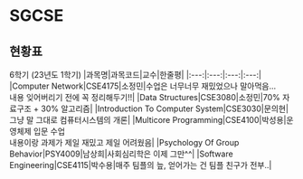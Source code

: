 # SGCSE

## 현황표

6학기 (23년도 1학기)
|과목명|과목코드|교수|한줄평|
|:---:|:---:|:---:|:---:|
|Computer Network|CSE4175|소정민|수업은 너무너무 재밌었으나 말아먹음...<br>내용 잊어버리기 전에 꼭 정리해두기!!|
|Data Structures|CSE3080|소정민|70% 자료구조 + 30% 알고리즘|
|Introduction To Computer System|CSE3030|문의현|그냥 말 그대로 컴퓨터시스템의 개론|
|Multicore Programming|CSE4100|박성용|운영체제 입문 수업<br>내용이랑 과제가 제일 재밌고 제일 어려웠음|
|Psychology Of Group Behavior|PSY4009|남상희|사회심리학은 이제 그만^^|
|Software Engineering|CSE4115|박수용|매주 팀플의 늪, 얻어가는 건 팀플 친구가 전부..|
